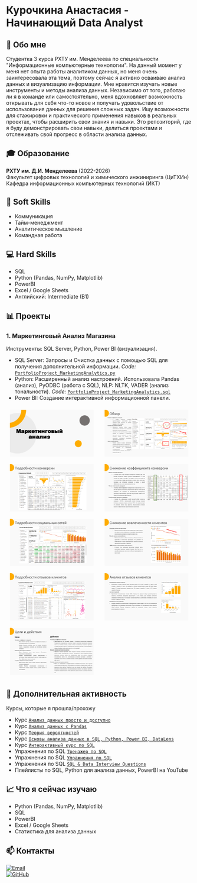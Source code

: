 # Курочкина Анастасия - Начинающий Data Analyst

## 📌 Обо мне
Студентка 3 курса РХТУ им. Менделеева по специальности "Информационные компьютерные технологии". На данный момент у меня нет опыта работы аналитиком данных, но меня очень заинтересовала эта тема, поэтому сейчас я активно осваиваю анализ данных и визуализацию информации. Мне нравится изучать новые инструменты и методы анализа данных. Независимо от того, работаю ли я в команде или самостоятельно, меня вдохновляет возможность открывать для себя что-то новое и получать удовольствие от использования данных для решения сложных задач. Ищу возможности для стажировки и практического применения навыков в реальных проектах, чтобы расширить свои знания и навыки.
Это репозиторий, где я буду демонстрировать свои навыки, делиться проектами и отслеживать свой прогресс в области анализа данных.

## 🎓 Образование
**РХТУ им. Д.И. Менделеева** (2022-2026)  
Факультет цифровых технологий и химического инжиниринга (ЦиТХИн)  
Кафедра информационных компьютерных технологий (ИКТ)

## 🧠 **Soft Skills**  
- Коммуникация  
- Тайм-менеджмент 
- Аналитическое мышление  
- Командная работа  

## 💻 **Hard Skills**  
- SQL
- Python (Pandas, NumPy, Matplotlib)  
- PowerBI  
- Excel / Google Sheets
- Английский: Intermediate (B1)  

## 📊 Проекты
### 1. Маркетинговый Анализ Магазина
Инструменты: SQL Server, Python, Power BI (визуализация).
- SQL Server: Запросы и Очистка данных с помощью SQL для получения дополнительной информации.
*Code:* [`PortfolioProject_MarketingAnalytics.py`](https://github.com/AAK30-23/PortfolioProject_MarketingAnalyticsShop/blob/main/PortfolioProject_MarketingAnalytics.sql)
- Python: Расширенный анализ настроений. Использовала Pandas (анализ), PyODBC (работа с SQL), NLP: NLTK, VADER (анализ тональности).
*Code:* [`PortfolioProject_MarketingAnalytics.sql`](https://github.com/AAK30-23/PortfolioProject_MarketingAnalyticsShop/blob/main/PortfolioProject_MarketingAnalytics.py)
- Power BI: Создание интерактивной информационной панели.
<div style="display: flex; flex-wrap: wrap; justify-content: space-between;">  

<img src="https://github.com/AAK30-23/portfolio/blob/main/assets/0585a0e2879dd8e219ace231e2ee12fd-0.jpg" alt="Project 1 Image 1" style="width: 45%; margin: 10px;">  
<img src="https://github.com/AAK30-23/portfolio/blob/main/assets/0585a0e2879dd8e219ace231e2ee12fd-1.jpg" alt="Project 1 Image 2" style="width: 45%; margin: 10px;">  
<img src="https://github.com/AAK30-23/portfolio/blob/main/assets/0585a0e2879dd8e219ace231e2ee12fd-2.jpg" alt="Project 1 Image 3" style="width: 45%; margin: 10px;">  
<img src="https://github.com/AAK30-23/portfolio/blob/main/assets/0585a0e2879dd8e219ace231e2ee12fd-3.jpg" alt="Project 1 Image 4" style="width: 45%; margin: 10px;">  
<img src="https://github.com/AAK30-23/portfolio/blob/main/assets/0585a0e2879dd8e219ace231e2ee12fd-4.jpg" alt="Project 1 Image 5" style="width: 45%; margin: 10px;">  
<img src="https://github.com/AAK30-23/portfolio/blob/main/assets/0585a0e2879dd8e219ace231e2ee12fd-5.jpg" alt="Project 1 Image 6" style="width: 45%; margin: 10px;">  
<img src="https://github.com/AAK30-23/portfolio/blob/main/assets/0585a0e2879dd8e219ace231e2ee12fd-6.jpg" alt="Project 1 Image 7" style="width: 45%; margin: 10px;">  
<img src="https://github.com/AAK30-23/portfolio/blob/main/assets/0585a0e2879dd8e219ace231e2ee12fd-7.jpg" alt="Project 1 Image 8" style="width: 45%; margin: 10px;">  
<img src="https://github.com/AAK30-23/portfolio/blob/main/assets/0585a0e2879dd8e219ace231e2ee12fd-8.jpg" alt="Project 1 Image 9" style="width: 45%; margin: 10px;">

</div>  

## 🏫 Дополнительная активность 
Курсы, которые я прошла/прохожу
- Курс [`Анализ данных просто и доступно`](https://stepik.org/course/73952/syllabus)
- Курс [`Анализ данных с Pandas`](https://stepik.org/course/187506/syllabus)
- Курс [`Теория вероятностей`](https://stepik.org/course/3089/syllabus)
- Курс [`Основы анализа данных в SQL, Python, Power BI, DataLens`](https://netology.ru/profile/program/spdata-1/schedule)
- Курс [`Интерактивный курс по SQL`](https://sql-academy.org/ru/guide)
- Упражнения по SQL [`Тренажер по SQL`](https://sql-academy.org/ru/trainer)
- Упражнения по SQL [`Упражнения по SQL`](https://sql-ex.ru/index.php?errno=3)
- Упражнения по SQL [`SQL & Data Interview Questions`](https://datalemur.com/questions)
- Плейлисты по SQL, Python для анализа данных, PowerBI на YouTube

## 📈 Что я сейчас изучаю
- Python (Pandas, NumPy, Matplotlib)  
- SQL
- PowerBI  
- Excel / Google Sheets
- Статистика для анализа данных 

## 📫 Контакты
[![Email](https://img.shields.io/badge/-Email-8B89CC?style=flat&logo=mail.ru&logoColor=white)](mailto:kurochkinaaanastasia@yandex.ru)  
[![GitHub](https://img.shields.io/badge/-GitHub-181717?style=flat&logo=github)](https://github.com/AAK30-23)  
